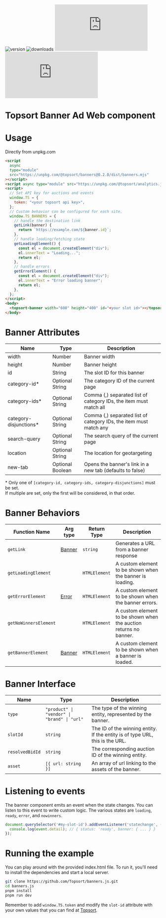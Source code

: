 ![version](https://img.shields.io/npm/v/@topsort/banners)
![downloads](https://img.shields.io/npm/dw/@topsort/banners)
![license](https://img.shields.io/github/license/Topsort/banners.js)
![GitHub Repo stars](https://img.shields.io/github/stars/topsort/banners.js?style=social)

# Topsort Banner Ad Web component

# Usage

Directly from unpkg.com

```html
<script
  async
  type="module"
  src="https://unpkg.com/@topsort/banners@0.2.0/dist/banners.mjs"
></script>
<script async type="module" src="https://unpkg.com/@topsort/analytics.js"></script>
<script>
  // Set API key for auctions and events
  window.TS = {
    token: "<your topsort api key>",
  };
  // Custom behavior can be configured for each site.
  window.TS_BANNERS = {
    // handle the destination link
    getLink(banner) {
      return `https://example.com/${banner.id}`;
    },
    // handle loading/fetching state
    getLoadingElement() {
      const el = document.createElement("div");
      el.innerText = "Loading...";
      return el;
    },
    // handle errors
    getErrorElement() {
      const el = document.createElement("div");
      el.innerText = "Error loading banner";
      return el;
    },
  };
</script>
<body>
  <topsort-banner width="600" height="400" id="<your slot id>"></topsort-banner>
</body>
```

# Banner Attributes

| Name                   | Type             | Description                                                                 |
| ---------------------- | ---------------- | --------------------------------------------------------------------------- |
| width                  | Number           | Banner width                                                                |
| height                 | Number           | Banner height                                                               |
| id                     | String           | The slot ID for this banner                                                 |
| category-id*           | Optional String  | The category ID of the current page                                         |
| category-ids*          | Optional String  | Comma (,) separated list of category IDs, the item must match all           |
| category-disjunctions* | Optional String  | Comma (,) separated list of category IDs, the item must match any           |
| search-query           | Optional String  | The search query of the current page                                        |
| location               | Optional String  | The location for geotargeting                                               |
| new-tab                | Optional Boolean | Opens the banner's link in a new tab (defaults to false)                             |

\* Only one of `[category-id, category-ids, category-disjunctions]` must be set.  
If multiple are set, only the first will be considered, in that order.

# Banner Behaviors

| Function Name         | Arg type                                                                                        | Return Type   | Description                                                      |
| -------------------   | ---------------------------                                                                     | ------------- | --------------------------------------------------------         |
| `getLink`             | [Banner](#banner-interface)                                                                     | `string`      | Generates a URL from a banner response                           |
| `getLoadingElement`   |                                                                                                 | `HTMLElement` | A custom element to be shown when the banner is loading.         |
| `getErrorElement`     | [Error](https://developer.mozilla.org/en-US/docs/Web/JavaScript/Reference/Global_Objects/Error) | `HTMLElement` | A custom element to be shown when the banner errors.             |
| `getNoWinnersElement` |                                                                                                 | `HTMLElement` | A custom element to be shown when the auction returns no banner. |
| `getBannerElement`    | [Banner](#banner-interface)                                                                     | `HTMLElement` | A custom clement to be shown when a banner is loaded.            |

# Banner Interface

| Name            | Type                                        | Description                                                                  |
| --------------- | ------------------------------------------- | ---------------------------------------------------------------------------- |
| `type`          | `"product" \| "vendor" \| "brand" \| "url"` | The type of the winning entity, represented by the banner.                   |
| `slotId`        | `string`                                    | The ID of the winning entity. If the entity is of type URL, this is the URL. |
| `resolvedBidId` | `string`                                    | The corresponding auction ID of the winning entity.                          |
| `asset`         | `[{ url: string }]`                         | An array of url linking to the assets of the banner.                         |

# Listening to events
The banner component emits an event when the state changes. You can listen to this event to write custom logic.
The various states are `loading`, `ready`, `error`, and `nowinners`.


```javascript
document.querySelector('#my-slot-id').addEventListener('statechange', (event) => {
  console.log(event.detail); // { status: 'ready', banner: { ... } }
});
```

# Running the example

You can play around with the provided index.html file. To run it, you'll need to
install the dependencies and start a local server.

```bash
git clone https://github.com/Topsort/banners.js.git
cd banners.js
pnpm install
pnpm run dev
```

Remember to add `window.TS.token` and modify the `slot-id` attribute with your
own values that you can find at [Topsort](https://app.topsort.com/).
